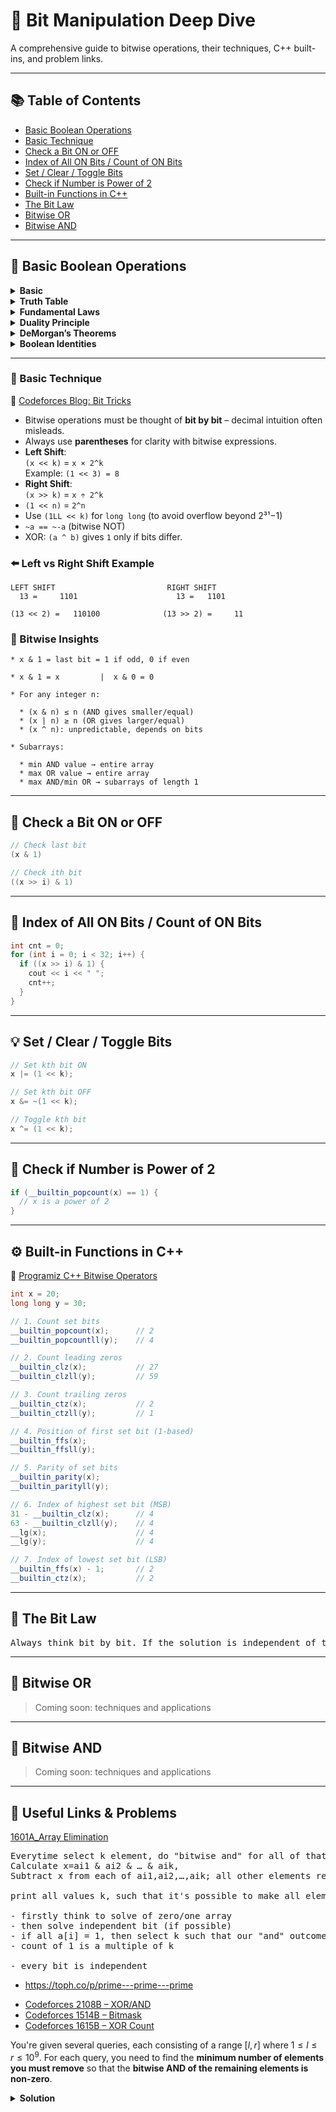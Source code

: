 # 🧠 Bit Manipulation Deep Dive

A comprehensive guide to bitwise operations, their techniques, C++ built-ins, and problem links.

---

## 📚 Table of Contents
- [Basic Boolean Operations](#🧩-basic-boolean-operations)
- [Basic Technique](#🔧-basic-technique)
- [Check a Bit ON or OFF](#📍-check-a-bit-on-or-off)
- [Index of All ON Bits / Count of ON Bits](#📌-index-of-all-on-bits--count-of-on-bits)
- [Set / Clear / Toggle Bits](#💡-set--clear--toggle-bits)
- [Check if Number is Power of 2](#🧮-check-if-number-is-power-of-2)
- [Built-in Functions in C++](#⚙️-built-in-functions-in-c)
- [The Bit Law](#🧪-the-bit-law)
- [Bitwise OR](#🧪-bitwise-or)
- [Bitwise AND](#🧪-bitwise-and)

---

## 🧩 Basic Boolean Operations

<details>
  <summary><strong>Basic</strong></summary>

| Operation | Symbol | Description       | Example     |
|----------:|:------:|-------------------|-------------|
| AND       |   `·`  or `∧` | True if both are true | `A ∧ B` |
| OR        |   `+`  or `∨` | True if at least one is true | `A ∨ B` |
| NOT       |   `¬`  or `'` | Inverts the value      | `¬A` or `A'` |
| XOR       |   `⊕`  | True if only one is true | `A ⊕ B` |

</details>


<details>
  <summary><strong>Truth Table</strong></summary>

| A | B | ¬A | A ∧ B | A ∨ B | A ⊕ B |
|---|---|----|--------|--------|--------|
| 0 | 0 |  1 |   0    |   0    |   0    |
| 0 | 1 |  1 |   0    |   1    |   1    |
| 1 | 0 |  0 |   0    |   1    |   1    |
| 1 | 1 |  0 |   1    |   1    |   0    |

</details>


<details>
  <summary><strong>Fundamental Laws</strong></summary>

### Identity Laws
- `A + 0 = A`
- `A · 1 = A`

### Null Laws
- `A + 1 = 1`
- `A · 0 = 0`

### Idempotent Laws
- `A + A = A`
- `A · A = A`

### Involution Law
- `(A')' = A`

### Complement Laws
- `A + A' = 1`
- `A · A' = 0`

</details>

<details>
  <summary><strong>Duality Principle</strong></summary>

> **Interchange** `+` and `·`, and **swap** `0` and `1` — the expression still holds.

Example:  
- Original: `A + 0 = A`  
- Dual: `A · 1 = A`

</details>


<details>
  <summary><strong>DeMorgan’s Theorems</strong></summary>

- `(A · B)' = A' + B'`
- `(A + B)' = A' · B'`

Used for simplifying and implementing logic circuits using only NAND/NOR gates.

</details>

<details>
  <summary><strong>Boolean Identities</strong></summary>

| Law Type       | Expression              |
|----------------|-------------------------|
| **Double Negation** | `(A')' = A`            |
| **Absorption**      | `A + A·B = A`          |
| **Distributive**    | `A · (B + C) = A·B + A·C` |
| **Associative**     | `A + (B + C) = (A + B) + C` |
| **Commutative**     | `A + B = B + A`        |
| **Consensus**       | `A·B + A'·C + B·C = A·B + A'·C` |

</details>


---
### 🔧 Basic Technique

🔗 [Codeforces Blog: Bit Tricks](https://codeforces.com/blog/entry/73490)

- Bitwise operations must be thought of **bit by bit** – decimal intuition often misleads.
- Always use **parentheses** for clarity with bitwise expressions.
- **Left Shift**:  
  `(x << k)` = `x × 2^k`  
  Example: `(1 << 3) = 8`
- **Right Shift**:  
  `(x >> k)` = `x ÷ 2^k`
- `(1 << n)` = `2^n`
- Use `(1LL << k)` for `long long` (to avoid overflow beyond 2³¹−1)
- `~a == ~-a` (bitwise NOT)
- XOR: `(a ^ b)` gives `1` only if bits differ.

### ⬅️ Left vs Right Shift Example

```
LEFT SHIFT                         RIGHT SHIFT
  13 =     1101                      13 =   1101
```
```
(13 << 2) =   110100              (13 >> 2) =     11
```

### 🧠 Bitwise Insights

```
* x & 1 = last bit = 1 if odd, 0 if even

* x & 1 = x         |  x & 0 = 0

* For any integer n:

  * (x & n) ≤ n (AND gives smaller/equal)
  * (x | n) ≥ n (OR gives larger/equal)
  * (x ^ n): unpredictable, depends on bits

* Subarrays:

  * min AND value → entire array
  * max OR value → entire array
  * max AND/min OR → subarrays of length 1
````

---

## 📍 Check a Bit ON or OFF

```cpp
// Check last bit
(x & 1)

// Check ith bit
((x >> i) & 1)
````

---

## 📌 Index of All ON Bits / Count of ON Bits

```cpp
int cnt = 0;
for (int i = 0; i < 32; i++) {
  if ((x >> i) & 1) {
    cout << i << " ";
    cnt++;
  }
}
```

---

## 💡 Set / Clear / Toggle Bits

```cpp
// Set kth bit ON
x |= (1 << k);

// Set kth bit OFF
x &= ~(1 << k);

// Toggle kth bit
x ^= (1 << k);
```

---

## 🧮 Check if Number is Power of 2

```cpp
if (__builtin_popcount(x) == 1) {
  // x is a power of 2
}
```

---

## ⚙️ Built-in Functions in C++

🔗 [Programiz C++ Bitwise Operators](https://www.programiz.com/cpp-programming/bitwise-operators)

```cpp
int x = 20;
long long y = 30;

// 1. Count set bits
__builtin_popcount(x);      // 2
__builtin_popcountll(y);    // 4

// 2. Count leading zeros
__builtin_clz(x);           // 27
__builtin_clzll(y);         // 59

// 3. Count trailing zeros
__builtin_ctz(x);           // 2
__builtin_ctzll(y);         // 1

// 4. Position of first set bit (1-based)
__builtin_ffs(x);
__builtin_ffsll(y);

// 5. Parity of set bits
__builtin_parity(x);
__builtin_parityll(y);

// 6. Index of highest set bit (MSB)
31 - __builtin_clz(x);      // 4
63 - __builtin_clzll(y);    // 4
__lg(x);                    // 4
__lg(y);                    // 4

// 7. Index of lowest set bit (LSB)
__builtin_ffs(x) - 1;       // 2
__builtin_ctz(x);           // 2
```

---
## 🧪 The Bit Law

<pre>
Always think bit by bit. If the solution is independent of the other bits, then we can solve the problem for each bit separately. 
</pre>
---

## 🧪 Bitwise OR

> Coming soon: techniques and applications

---

## 🧪 Bitwise AND

> Coming soon: techniques and applications

---


## 🔗 Useful Links & Problems

[1601A_Array Elimination](./1_bit_manipulation/1601A_Array%20Elimination.cpp)

<pre>
Everytime select k element, do "bitwise and" for all of that element, 
Calculate x=ai1 & ai2 & … & aik,
Subtract x from each of ai1,ai2,…,aik; all other elements remain untouched.

print all values k, such that it's possible to make all elements of a equal to 0 in a finite number of elimination operations with the given parameter k

- firstly think to solve of zero/one array
- then solve independent bit (if possible) 
- if all a[i] = 1, then select k such that our "and" outcome would be 1, then 1-1 = 0
- count of 1 is a multiple of k

- every bit is independent 
</pre>

- https://toph.co/p/prime---prime---prime


* [Codeforces 2108B – XOR/AND](https://codeforces.com/contest/2108/problem/B)
* [Codeforces 1514B – Bitmask](https://codeforces.com/problemset/problem/1514/B)
* [Codeforces 1615B – XOR Count](https://codeforces.com/problemset/problem/1615/B)



You're given several queries, each consisting of a range $[l, r]$ where $1 \le l \le r \le 10^9$. For each query, you need to find the **minimum number of elements you must remove** so that the **bitwise AND of the remaining elements is non-zero**.

<details>
  <summary><strong>Solution</strong></summary>

## ✅ Key Insight

A non-zero bitwise AND across some subset of numbers requires that:

- At least **one bit** remains set across **all** chosen numbers.

That means:

- For some bit position `b`, **all numbers in the subset must have the b-th bit set**.

---

### 🔁 Strategy (Optimized via Complement and Bit-counting)

Let’s define:

- $cnt_b$: count of numbers in $[l, r]$ where the `b`-th bit is set.

Then:

- If we want all numbers to have bit `b` set, we must **remove the numbers that don’t**.
- So, minimum elements to remove = $(r - l + 1) - cnt_b$

To make the AND non-zero, it’s enough to **keep the best possible bit position** $b$ — one with the highest `cnt_b`.

---

## ✅ Final Answer

$$
\text{answer} = (r - l + 1) - \max_{0 \le b \le 19} \text{cnt}_b
$$

Why up to `19`? Because $2^{20} = 1,048,576 > 10^6$, and $2^{30} = 1,073,741,824 > 10^9$. So we check up to 30-bit integers if needed.

---

## ✅ Efficient `cnt_b` Computation

You **don’t need precomputation or prefix arrays** here since $[l, r]$ can be huge. You can compute `cnt_b` on the fly with a helper like this:

### 🔧 `cntb(int l, int r, int k)` = how many numbers in $[l, r]$ have k-th bit set?

Use this method:

```cpp
int cntb(int r, int k) {
  int fullCycle = 1 << (k + 1);     // Full pattern size
  int halfCycle = 1 << k;          // Ones appear in this length
  int blocks = r / fullCycle;
  int rem = r % fullCycle;
  return blocks * halfCycle + max(0, rem - halfCycle + 1);
}

int cntb(int l, int r, int k) {
  return cntb(r, k) - cntb(l - 1, k);
}
```

## 🧠 Why This Works

You're always choosing the bit position `b` such that **most numbers in the range have that bit on**, and remove the rest. This ensures the resulting subsequence has a non-zero AND.

Let's **fully explain** how this bitwise trick works:

You're trying to compute:

> ✅ **`cntb(l, r, k)` = how many integers in \[l, r] have the `k`-th bit set (i.e., equal to 1)?**

This is done using:

```cpp
int cntb(int r, int k) {
  int fullCycle = 1 << (k + 1);     // pattern length = 2^(k+1)
  int halfCycle = 1 << k;           // number of ones per pattern = 2^k
  int blocks = r / fullCycle;
  int rem = r % fullCycle;
  return blocks * halfCycle + max(0, rem - halfCycle + 1);
}
```

Let’s walk through this **with visualization and explanation**.

---

## 🧠 Key Idea: Bit Pattern is Cyclic

Consider counting how many times the `k`-th bit is set in numbers from `1` to `r`.

### 🔁 The binary pattern of any bit is **repetitive every 2^(k+1)**.

For example:

- For `k = 0`: the bit pattern is `01010101...` (1 set every other bit)
- For `k = 1`: the bit pattern is `00110011...` (2 zeroes, 2 ones)
- For `k = 2`: the bit pattern is `0000111100001111...` (4 zeroes, 4 ones)

### 💡 So every **`2^(k+1)`** numbers:

- Exactly **`2^k`** of them have bit `k` set to 1.

---

## 🔎 Step-by-Step Explanation

### `int fullCycle = 1 << (k + 1);`

- `fullCycle` is the length of the repeating pattern: `2^(k+1)`

### `int halfCycle = 1 << k;`

- In every `fullCycle`, the bit `k` is set exactly `halfCycle` times: `2^k` times

---

## 🔢 Example (k = 1)

Binary of numbers from 0 to 7:

| Number | Binary | Bit-1 (k=1) |
| ------ | ------ | ----------- |
| 0      | 000    | 0           |
| 1      | 001    | 0           |
| 2      | 010    | 1 ✅        |
| 3      | 011    | 1 ✅        |
| 4      | 100    | 0           |
| 5      | 101    | 0           |
| 6      | 110    | 1 ✅        |
| 7      | 111    | 1 ✅        |

Pattern: **2 zeroes, 2 ones** → repeats every `2^(1+1) = 4` numbers

---

### ✅ Formula Logic

Now apply to `cntb(r, k)`:

```cpp
int blocks = r / fullCycle;
int rem = r % fullCycle;
int totalSetBits = blocks * halfCycle + max(0, rem - halfCycle + 1);
```

#### 1. `blocks * halfCycle`

- There are `blocks` full patterns up to `r`, each has `halfCycle` ones in the `k`-th bit.

#### 2. `rem - halfCycle + 1`

- This handles the **remaining `rem` numbers** after the last full pattern.
- If the remainder section **crosses into the region where the bit is set**, we count how many.

We take `max(0, rem - halfCycle + 1)` to:

- Only count ones in the second half of the pattern (where bit `k` is set)

---

## 🧮 Finally, to compute for a range \[l, r]:

```cpp
cntb(l, r, k) = cntb(r, k) - cntb(l - 1, k);
```

This uses prefix count from 1 to r, minus count from 1 to l-1 → standard prefix sum trick.

---

## ✅ Summary

The function `cntb(r, k)` computes how many integers from `1` to `r` have the `k`-th bit set. It does this by:

1. Counting full bit-pattern blocks (repeating every $2^{k+1}$)
2. Counting remaining bits after the last full pattern
3. Using `cntb(l, r, k)` to get count in `[l, r]`

## </details>
